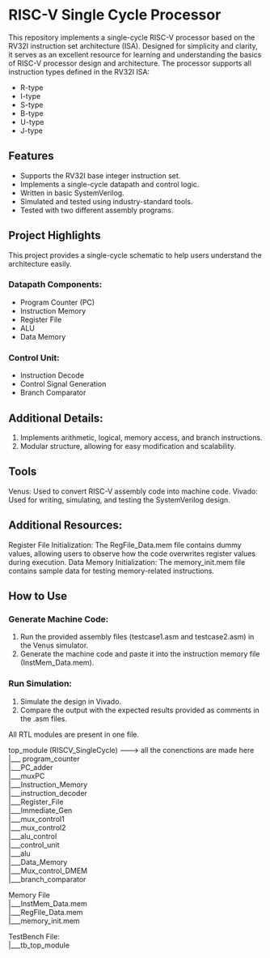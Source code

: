 # RISC-V Single Cycle Processor
This repository implements a single-cycle RISC-V processor based on the RV32I instruction set architecture (ISA). Designed for simplicity and clarity, it serves as an excellent resource for learning and understanding the basics of RISC-V processor design and architecture.
The processor supports all instruction types defined in the RV32I ISA:
* R-type
* I-type
* S-type
* B-type
* U-type
* J-type

## Features
* Supports the RV32I base integer instruction set.
* Implements a single-cycle datapath and control logic.
* Written in basic SystemVerilog.
* Simulated and tested using industry-standard tools.
* Tested with two different assembly programs.

## Project Highlights
This project provides a single-cycle schematic to help users understand the architecture easily.
### Datapath Components:
* Program Counter (PC)
* Instruction Memory
* Register File
* ALU
* Data Memory
### Control Unit:
* Instruction Decode
* Control Signal Generation
* Branch Comparator

## Additional Details:
1. Implements arithmetic, logical, memory access, and branch instructions.
2. Modular structure, allowing for easy modification and scalability.

## Tools
Venus: Used to convert RISC-V assembly code into machine code.
Vivado: Used for writing, simulating, and testing the SystemVerilog design.

## Additional Resources:
Register File Initialization: The RegFile_Data.mem file contains dummy values, allowing users to observe how the code overwrites register values during execution.
Data Memory Initialization: The memory_init.mem file contains sample data for testing memory-related instructions.

## How to Use
### Generate Machine Code:
1. Run the provided assembly files (testcase1.asm and testcase2.asm) in the Venus simulator.
2. Generate the machine code and paste it into the instruction memory file (InstMem_Data.mem).
### Run Simulation:
1. Simulate the design in Vivado.
2. Compare the output with the expected results provided as comments in the .asm files.

All RTL modules are present in one file.

top_module (RISCV_SingleCycle) ---> all the conenctions are made here <br>
       |___ program_counter <br>
       |___PC_adder <br>
       |___muxPC <br>
       |___Instruction_Memory <br>
       |___instruction_decoder <br>
       |___Register_File <br>
       |___Immediate_Gen <br>
       |___mux_control1 <br>
       |___mux_control2 <br>
       |___alu_control <br>
       |___control_unit <br>
       |___alu <br>
       |___Data_Memory <br>
       |___Mux_control_DMEM <br>
       |___branch_comparator <br>

Memory File <br>
       |___InstMem_Data.mem <br> 
       |___RegFile_Data.mem <br>
       |___memory_init.mem <br>

TestBench File: <br>
       |___tb_top_module <br>
